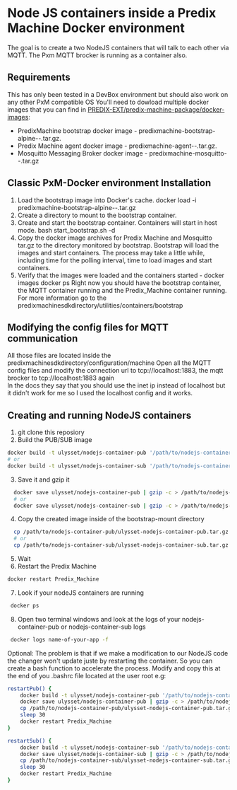# Node JS containers inside a Predix Machine Docker environment
The goal is to create a two NodeJS containers that will talk to each other via MQTT. The Pxm MQTT brocker is running as a container also.

## Requirements
This has only been tested in a DevBox environment but should also work on any other PxM compatible OS
You'll need to dowload multiple docker images that you can find in [PREDIX-EXT/predix-machine-package/docker-images](https://artifactory.predix.io/artifactory/PREDIX-EXT/predix-machine-package/docker-images/):
- PredixMachine bootstrap docker image - predixmachine-bootstrap-alpine-<architecture>-<version>.tar.gz.
- Predix Machine agent docker image - predixmachine-agent-<architecture>-<version>.tar.gz.  
- Mosquitto Messaging Broker docker image - predixmachine-mosquitto-<architecture>-<version>.tar.gz

## Classic PxM-Docker environment Installation
1. Load the bootstrap image into Docker's cache.
    docker load -i predixmachine-bootstrap-alpine-<architecture>-<version>.tar.gz
2. Create a directory to mount to the bootstrap container.
3. Create and start the bootstrap container. Containers will start in host mode.
	bash start_bootstrap.sh -d <bootstrap mount directory>
4. Copy the docker image archives for Predix Machine and Mosquitto tar.gz to the directory
monitored by bootstrap. Bootstrap will load the images and start containers. The process may take a little while,
including time for the polling interval, time to load images and start containers.
5. Verify that the images were loaded and the containers started -
    docker images
    docker ps
Right now you should have the bootstrap container, the MQTT container running and the Predix_Machine container running.
For more information go to the predixmachinesdkdirectory/utilities/containers/bootstrap

## Modifying the config files for MQTT communication
All those files are located inside the predixmachinesdkdirectory/configuration/machine
Open all the MQTT config files and modify the connection url to tcp://localhost:1883, the mqtt brocker to tcp://localhost:1883 again  
In the docs they say that you should use the inet ip instead of localhost but it didn't work for me so I used the localhost config and it works.

## Creating and running NodeJS containers
1. git clone this reposiory
2. Build the PUB/SUB image
```bash
docker build -t ulysset/nodejs-container-pub '/path/to/nodejs-container-pub'
# or
docker build -t ulysset/nodejs-container-sub '/path/to/nodejs-container-sub'
```
3. Save it and gzip it
```bash
  docker save ulysset/nodejs-container-pub | gzip -c > /path/to/nodejs-container-pub/ulysset-nodejs-container-pub.tar.gz
  # or
  docker save ulysset/nodejs-container-sub | gzip -c > /path/to/nodejs-container-pub/ulysset-nodejs-container-sub.tar.gz
```
4. Copy the created image inside of the bootstrap-mount directory
```bash
  cp /path/to/nodejs-container-pub/ulysset-nodejs-container-pub.tar.gz '/path/to/bootstrap-mount-directory'
  # or
  cp /path/to/nodejs-container-sub/ulysset-nodejs-container-sub.tar.gz '/path/to/bootstrap-mount-directory'
```
5. Wait
6. Restart the Predix Machine
```bash
docker restart Predix_Machine
```
7. Look if your nodeJS containers are running
```bash
 docker ps
```
8. Open two terminal windows and look at the logs of your nodejs-container-pub or nodejs-container-sub logs
```bash
 docker logs name-of-your-app -f
```
Optional:
The problem is that if we make a modification to our NodeJS code the changer won't update juste by restarting the container.
So you can create a bash function to accelerate the process.
Modify and copy this at the end of you .bashrc file located at the user root
e.g:
```bash
restartPub() {
    docker build -t ulysset/nodejs-container-pub '/path/to/nodejs-container-pub'
    docker save ulysset/nodejs-container-pub | gzip -c > /path/to/nodejs-container-pub/ulysset-nodejs-container-pub.tar.gz
    cp /path/to/nodejs-container-pub/ulysset-nodejs-container-pub.tar.gz '/path/to/bootstrap-mount-directory'
    sleep 30
    docker restart Predix_Machine
}

restartSub() {
    docker build -t ulysset/nodejs-container-sub '/path/to/nodejs-container-sub'
    docker save ulysset/nodejs-container-sub | gzip -c > /path/to/nodejs-container-sub/ulysset-nodejs-container-sub.tar.gz
    cp /path/to/nodejs-container-sub/ulysset-nodejs-container-sub.tar.gz '/path/to/bootstrap-mount-directory'
    sleep 30
    docker restart Predix_Machine
}
```
